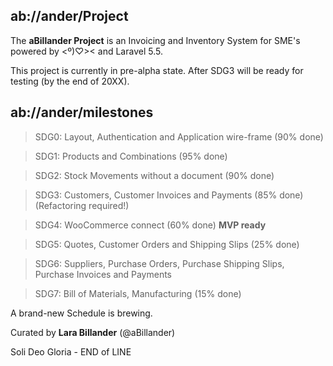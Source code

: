 ## ab://ander/Project

The **aBillander Project** is an Invoicing and Inventory System for SME's powered by  <º)♡><  and  Laravel 5.5.

This project is currently in pre-alpha state. After SDG3 will be ready for testing (by the end of 20XX).


## ab://ander/milestones

> SDG0: Layout, Authentication and Application wire-frame (90% done)

> SDG1: Products and Combinations (95% done)

> SDG2: Stock Movements without a document (90% done)

> SDG3: Customers, Customer Invoices and Payments (85% done) (Refactoring required!)

> SDG4: WooCommerce connect (60% done) **MVP ready**

> SDG5: Quotes, Customer Orders and Shipping Slips (25% done)

> SDG6: Suppliers, Purchase Orders, Purchase Shipping Slips, Purchase Invoices and Payments

> SDG7: Bill of Materials, Manufacturing (15% done)

A brand-new Schedule is brewing.

Curated by **Lara Billander** (@aBillander)

Soli Deo Gloria - END of LINE

